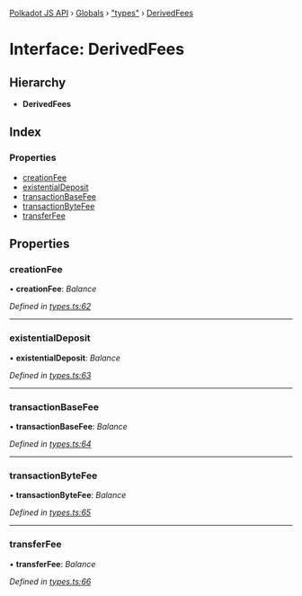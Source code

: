 [Polkadot JS API](../README.md) › [Globals](../globals.md) › ["types"](../modules/_types_.md) › [DerivedFees](_types_.derivedfees.md)

# Interface: DerivedFees

## Hierarchy

* **DerivedFees**

## Index

### Properties

* [creationFee](_types_.derivedfees.md#creationfee)
* [existentialDeposit](_types_.derivedfees.md#existentialdeposit)
* [transactionBaseFee](_types_.derivedfees.md#transactionbasefee)
* [transactionByteFee](_types_.derivedfees.md#transactionbytefee)
* [transferFee](_types_.derivedfees.md#transferfee)

## Properties

###  creationFee

• **creationFee**: *Balance*

*Defined in [types.ts:62](https://github.com/polkadot-js/api/blob/6b74ea39c2/packages/api-derive/src/types.ts#L62)*

___

###  existentialDeposit

• **existentialDeposit**: *Balance*

*Defined in [types.ts:63](https://github.com/polkadot-js/api/blob/6b74ea39c2/packages/api-derive/src/types.ts#L63)*

___

###  transactionBaseFee

• **transactionBaseFee**: *Balance*

*Defined in [types.ts:64](https://github.com/polkadot-js/api/blob/6b74ea39c2/packages/api-derive/src/types.ts#L64)*

___

###  transactionByteFee

• **transactionByteFee**: *Balance*

*Defined in [types.ts:65](https://github.com/polkadot-js/api/blob/6b74ea39c2/packages/api-derive/src/types.ts#L65)*

___

###  transferFee

• **transferFee**: *Balance*

*Defined in [types.ts:66](https://github.com/polkadot-js/api/blob/6b74ea39c2/packages/api-derive/src/types.ts#L66)*
